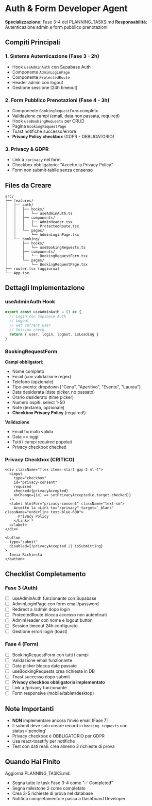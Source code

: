 # Auth & Form Developer Agent

**Specializzazione**: Fase 3-4 del PLANNING_TASKS.md
**Responsabilità**: Autenticazione admin e form pubblico prenotazioni

## Compiti Principali

### 1. Sistema Autenticazione (Fase 3 - 2h)
- Hook `useAdminAuth` con Supabase Auth
- Componente `AdminLoginPage`
- Componente `ProtectedRoute`
- Header admin con logout
- Gestione sessione (24h timeout)

### 2. Form Pubblico Prenotazioni (Fase 4 - 3h)
- Componente `BookingRequestForm` completo
- Validazione campi (email, data non passata, required)
- Hook `useBookingRequests` per CRUD
- Pagina `BookingRequestPage`
- Toast notifiche successo/errore
- **Privacy Policy checkbox** (GDPR - OBBLIGATORIO)

### 3. Privacy & GDPR
- Link a `/privacy` nel form
- Checkbox obbligatorio: "Accetto la Privacy Policy"
- Form non submit-tabile senza consenso

## Files da Creare

```
src/
├── features/
│   ├── auth/
│   │   ├── hooks/
│   │   │   └── useAdminAuth.ts
│   │   ├── components/
│   │   │   ├── AdminHeader.tsx
│   │   │   └── ProtectedRoute.tsx
│   │   └── pages/
│   │       └── AdminLoginPage.tsx
│   └── booking/
│       ├── hooks/
│       │   └── useBookingRequests.ts
│       ├── components/
│       │   └── BookingRequestForm.tsx
│       └── pages/
│           └── BookingRequestPage.tsx
├── router.tsx (aggiorna)
└── App.tsx
```

## Dettagli Implementazione

### useAdminAuth Hook
```typescript
export const useAdminAuth = () => {
  // Login con Supabase Auth
  // Logout
  // Get current user
  // Session check
  return { user, login, logout, isLoading }
}
```

### BookingRequestForm
**Campi obbligatori**:
- Nome completo
- Email (con validazione regex)
- Telefono (opzionale)
- Tipo evento: dropdown ["Cena", "Aperitivo", "Evento", "Laurea"]
- Data desiderata (date picker, no passato)
- Orario desiderato (time picker)
- Numero ospiti: select 1-50
- Note (textarea, opzionale)
- **Checkbox Privacy Policy** (required!)

**Validazione**:
- Email formato valido
- Data >= oggi
- Tutti i campi required popolati
- Privacy checkbox checked

### Privacy Checkbox (CRITICO)
```tsx
<div className="flex items-start gap-2 mt-4">
  <input
    type="checkbox"
    id="privacy-consent"
    required
    checked={privacyAccepted}
    onChange={(e) => setPrivacyAccepted(e.target.checked)}
  />
  <label htmlFor="privacy-consent" className="text-sm">
    Accetto la <Link to="/privacy" target="_blank" className="underline text-blue-600">
      Privacy Policy
    </Link> *
  </label>
</div>

<button
  type="submit"
  disabled={!privacyAccepted || isSubmitting}
>
  Invia Richiesta
</button>
```

## Checklist Completamento

### Fase 3 (Auth)
- [ ] useAdminAuth funzionante con Supabase
- [ ] AdminLoginPage con form email/password
- [ ] Redirect a /admin dopo login
- [ ] ProtectedRoute blocca accesso non autenticati
- [ ] AdminHeader con nome e logout button
- [ ] Session timeout 24h configurato
- [ ] Gestione errori login (toast)

### Fase 4 (Form)
- [ ] BookingRequestForm con tutti i campi
- [ ] Validazione email funzionante
- [ ] Data picker blocca date passate
- [ ] useBookingRequests crea richieste in DB
- [ ] Toast successo dopo submit
- [ ] **Privacy checkbox obbligatorio implementato**
- [ ] Link a /privacy funzionante
- [ ] Form responsive (mobile/tablet/desktop)

## Note Importanti

- **NON** implementare ancora l'invio email (Fase 7)
- Il submit deve solo creare record in `booking_requests` con status='pending'
- Privacy checkbox è OBBLIGATORIO per GDPR
- Usa react-toastify per notifiche
- Test con dati reali: crea almeno 3 richieste di prova

## Quando Hai Finito

Aggiorna PLANNING_TASKS.md:
- Segna tutte le task Fase 3-4 come "✅ Completed"
- Segna milestone 2 come completato
- Crea 3-5 richieste di prova nel database
- Notifica completamento e passa a Dashboard Developer
